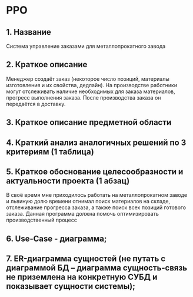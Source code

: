 # PPO

## 1. Название
Система управление заказами для металлопрокатного завода

## 2. Краткое описание
Менеджер создаёт заказ (некоторое число позиций, материалы изготовления и их свойства, дедлайн).
На производстве работники могут отслеживать наличие необходимых для заказа материалов, прогресс выполнения заказа.
После производства заказа он передаётся в доставку.

## 3. Краткое описание предметной области

## 4. Краткий анализ аналогичных решений по 3 критериям (1 таблица)

## 5. Краткое обоснование целесообразности и актуальности проекта (1 абзац)
В своё время мне приходилось работать на металлопрокатном заводе и львиную долю времени отнимал поиск материалов на складе, отслеживание прогресса заказа, а также поиск всех позиций готового заказа. Данная программа должна помочь оптимизировать производственный процесс

## 6. Use-Case - диаграмма; 


## 7. ER-диаграмма сущностей (не путать с диаграммой БД – диаграмма сущность-связь не приземлена на конкретную СУБД и показывает сущности системы); 
